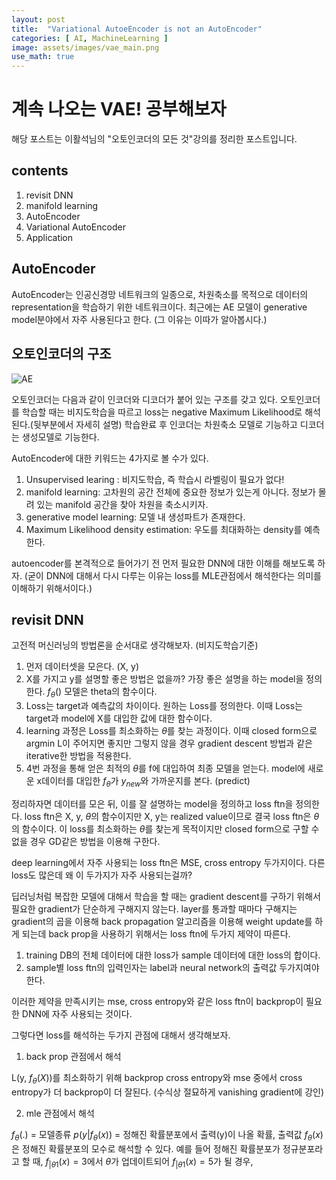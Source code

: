 ```yaml
---
layout: post
title:  "Variational AutoeEncoder is not an AutoEncoder"
categories: [ AI, MachineLearning ]
image: assets/images/vae_main.png
use_math: true
---
```


# 계속 나오는 VAE! 공부해보자

해당 포스트는 이활석님의 "오토인코더의 모든 것"강의를 정리한 포스트입니다.

## contents

1. revisit DNN
2. manifold learning
3. AutoEncoder
4. Variational AutoEncoder
5. Application

## AutoEncoder

AutoEncoder는 인공신경망 네트워크의 일종으로, 차원축소를 목적으로 데이터의 representation을 학습하기 위한 네트워크이다.
최근에는 AE 모델이 generative model분야에서 자주 사용된다고 한다. (그 이유는 이따가 알아봅시다.)

## 오토인코더의 구조
![AE](https://user-images.githubusercontent.com/85322951/204951758-b1bfb407-8baa-4912-9b40-0130db790376.png)

오토인코더는 다음과 같이 인코더와 디코더가 붙어 있는 구조를 갖고 있다.
오토인코더를 학습할 때는 비지도학습을 따르고 loss는 negative Maximum Likelihood로 해석된다.(뒷부분에서 자세히 설명)
학습완료 후 인코더는 차원축소 모델로 기능하고 디코더는 생성모델로 기능한다.

AutoEncoder에 대한 키워드는 4가지로 볼 수가 있다.

1. Unsupervised learing : 비지도학습, 즉 학습시 라벨링이 필요가 없다!
2. manifold learning: 고차원의 공간 전체에 중요한 정보가 있는게 아니다. 정보가 몰려 있는 manifold 공간을 찾아 차원을 축소시키자.
3. generative model learning: 모델 내 생성파트가 존재한다.
4. Maximum Likelihood density estimation: 우도를 최대화하는 density를 예측한다.

autoencoder를 본격적으로 들어가기 전 먼저 필요한 DNN에 대한 이해를 해보도록 하자.
(굳이 DNN에 대해서 다시 다루는 이유는 loss를 MLE관점에서 해석한다는 의미를 이해하기 위해서이다.)

## revisit DNN

고전적 머신러닝의 방법론을 순서대로 생각해보자. (비지도학습기준)
1. 먼저 데이터셋을 모은다. (X, y) 
2.  X를 가지고 y를 설명할 좋은 방법은 없을까? 가장 좋은 설명을 하는 model을 정의한다.
 $f_{\theta}()$
모델은 theta의 함수이다.
3. Loss는 target과 예측값의 차이이다. 원하는 Loss를 정의한다. 이때 Loss는 target과 model에 X를 대입한 값에 대한 함수이다.
4. learning 과정은 Loss를 최소화하는 $\theta$를 찾는 과정이다. 이때 closed form으로 argmin L이 주어지면 좋지만 그렇지 않을 경우 gradient descent 방법과 같은 iterative한 방법을 적용한다. 
5. 4번 과정을 통해 얻은 최적의 $\theta$를 f에 대입하여 최종 모델을 얻는다. model에 새로운 x데이터를 대입한 $f_{\theta}$가 $y_{new}$와 가까운지를 본다. (predict)

정리하자면 데이터를 모은 뒤,
이를 잘 설명하는 model을 정의하고 loss ftn을 정의한다.
loss ftn은 X, y, $\theta$의 함수이지만 X, y는 realized value이므로 결국 loss ftn은 $\theta$의 함수이다.
이 loss를 최소화하는  $\theta$를 찾는게 목적이지만 closed form으로 구할 수 없을 경우 GD같은 방법을 이용해 구한다.

deep learning에서 자주 사용되는 loss ftn은 MSE, cross entropy 두가지이다. 다른 loss도 많은데 왜 이 두가지가 자주 사용되는걸까?

딥러닝처럼 복잡한 모델에 대해서 학습을 할 때는 gradient descent를 구하기 위해서 필요한 gradient가 단순하게 구해지지 않는다.
layer를 통과할 때마다 구해지는 gradient의 곱을 이용해 back propagation 알고리즘을 이용해 weight update를 하게 되는데 back prop을 사용하기 위해서는 loss ftn에 두가지 제약이 따른다.
1. training DB의 전체 데이터에 대한 loss가 sample 데이터에 대한 loss의 합이다.
2. sample별 loss ftn의 입력인자는 label과 neural network의 출력값 두가지여야 한다.

이러한 제약을 만족시키는 mse, cross entropy와 같은 loss ftn이 backprop이 필요한 DNN에 자주 사용되는 것이다.

그렇다면 loss를 해석하는 두가지 관점에 대해서 생각해보자.

1. back prop 관점에서 해석

L(y, $f_{\theta}(X)$)를 최소화하기 위해 backprop
cross entropy와 mse 중에서 cross entropy가 더 backprop이 더 잘된다.
(수식상 절묘하게 vanishing gradient에 강인)

2. mle 관점에서 해석

$f_{\theta}(.)$ = 모델종류
$p(y|f_{\theta}(x))$ = 정해진 확률분포에서 출력(y)이 나올 확률, 출력값 $f_{\theta}(x)$ 은 정해진 확률분포의 모수로 해석할 수 있다.
예를 들어 정해진 확률분포가 정규분포라고 할 때, $f_{|\theta1}(x) = 3$에서 $\theta$가 업데이트되어 $f_{|\theta1}(x) = 5$가 될 경우,

